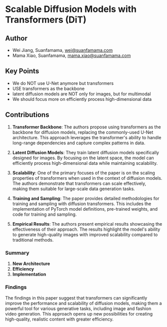 # Scalable Diffusion Models with Transformers (DiT)
## Author
* Wei Jiang, Suanfamama, wei@suanfamama.com
* Mama Xiao, Suanfamama, mama.xiao@suanfamama.com

## Key Points
* We do NOT use U-Net anymore but transformers
* USE transformers as the backbone
* latent diffusion models are NOT only for images, but for multimodal
* We should focus more on efficiently process high-dimensional data

## Contributions
1. **Transformer Backbone**: The authors propose using transformers as the backbone for diffusion models, replacing the commonly-used U-Net architecture. This approach leverages the transformer's ability to handle long-range dependencies and capture complex patterns in data.

2. **Latent Diffusion Models**: They train latent diffusion models specifically designed for images. By focusing on the latent space, the model can efficiently process high-dimensional data while maintaining scalability.

3. **Scalability**: One of the primary focuses of the paper is on the scaling properties of transformers when used in the context of diffusion models. The authors demonstrate that transformers can scale effectively, making them suitable for large-scale data generation tasks.

4. **Training and Sampling**: The paper provides detailed methodologies for training and sampling with diffusion transformers. This includes the implementation of PyTorch model definitions, pre-trained weights, and code for training and sampling.

5. **Empirical Results**: The authors present empirical results showcasing the effectiveness of their approach. The results highlight the model's ability to generate high-quality images with improved scalability compared to traditional methods.

### Summary
1. **New Architecture**
2. **Efficiency**
3. **Implementation**

### Findings
The findings in this paper suggest that transformers can significantly improve the performance and scalability of diffusion models, making them a powerful tool for various generative tasks, including image and fashion video generation. This approach opens up new possibilities for creating high-quality, realistic content with greater efficiency.